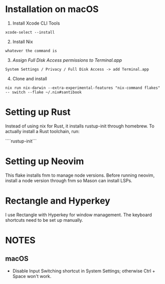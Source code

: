 # Installation on macOS

1. Install Xcode CLI Tools

```xcode-select --install```

2. Install Nix

```whatever the command is```

3. *Assign Full Disk Access permissions to Terminal.app*

```System Settings / Privacy / Full Disk Access -> add Terminal.app```

4. Clone and install

```nix run nix-darwin --extra-experimental-features "nix-command flakes" -- switch --flake ~/.nix#santibook```

# Setting up Rust

Instead of using nix for Rust, it installs rustup-init through homebrew. To actually install a Rust toolchain, run:

````rustup-init```

# Setting up Neovim

This flake installs fnm to manage node versions. Before running neovim, install a node version through fnm so Mason can install LSPs.

# Rectangle and Hyperkey

I use Rectangle with Hyperkey for window management. The keyboard shortcuts need to be set up manually.

# NOTES

## macOS
- Disable Input Switching shortcut in System Settings; otherwise Ctrl + Space won't work.
